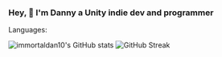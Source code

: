 ### Hey, 👋 I'm Danny a Unity indie dev and programmer

Languages: 

![immortaldan10's GitHub stats](https://github-readme-stats.vercel.app/api?username=immortaldan10&show_icons=true&theme=radical)
![GitHub Streak](https://github-readme-streak-stats.herokuapp.com/?user=immortaldan10&theme=dark)




<!--
**immortaldan10/immortaldan10** is a ✨ _special_ ✨ repository because its `README.md` (this file) appears on your GitHub profile.

Here are some ideas to get you started:

- 🔭 I’m currently working on ...
- 🌱 I’m currently learning ...
- 👯 I’m looking to collaborate on ...
- 🤔 I’m looking for help with ...
- 💬 Ask me about ...
- 📫 How to reach me: ...
- 😄 Pronouns: ...
- ⚡ Fun fact: ...
-->
